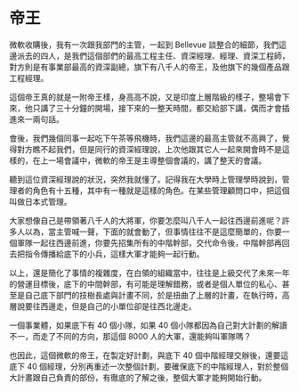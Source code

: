 # 帝王

微軟收購後，我有一次跟我部門的主管，一起到 Bellevue 談整合的細節，我們這邊派去的四人，是我們這個部們的最高工程主任、資深經理、經理、資深工程師，對方則是有事業部最高的資深副總，旗下有八千人的帝王，及他旗下的幾個產品跟工程經理。

這個帝王真的就是一附帝王樣，身高高不說，又是印度上層階級的樣子，整場會下來，他只講了三十分鐘的開場，接下來的一整天時間，都交給部下講，偶而才會插進來一兩句話。

會後，我們幾個同事一起吃下午茶等飛機時，我們這邊的最高主管就不高興了，覺得對方瞧不起我們，但是同行的資深經理說，上次他跟其它人一起來開會時不是這樣的，在上一場會議中，微軟的帝王是主導整個會議的，講了整天的會議。

聽到這位資深經理說的狀況，突然我就懂了。記得我在大學時上管理學時說到，管理者的角色有十五種，其中有一種就是這樣的角色。在某些管理顧問口中，把這個叫做日本式管理。

大家想像自己是帶領著八千人的大將軍，你要怎麼叫八千人一起往西邊前進呢？許多人以為，當主管喊一聲，下面的就會動了，但事情往往不是這麼簡單的，你要一個軍隊一起往西邊前進，你要先招集所有的中階幹部，交代命令後，中階幹部再回去把指令傳播給底下的小兵，這樣大軍才能夠一起行動。

以上，還是簡化了事情的複雜度，在白領的組織當中，往往是上級交代了未來一年的營運目標後，底下的中間幹部，有可能是理解錯務，或者是個人單位的私心、甚至是自己底下部門的技樹長處與計畫不同，於是扭曲了上層的計畫，在執行時，高層說要往西邊走，但是自己的小單位卻是往西北邊走。

一個事業體，如果底下有 40 個小隊，如果 40 個小隊都因為自己對大計劃的解讀不一，而走了不同的方向，那這個 8000 人的大軍，還能夠叫軍隊嗎？

也因此，這個微軟的帝王，在製定好計劃，與底下 40 個中階經理交辦後，還要這底下 40 個經理，分別再重述一次整個計劃，要確保底下的中階經理人，對於整個大計畫跟自己負責的部份，有徹底的了解之後，整個大軍才能夠開始行動。
